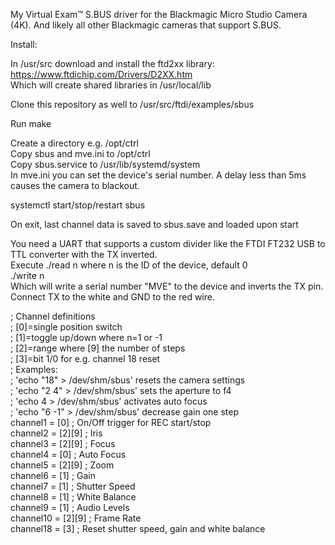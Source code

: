 My Virtual Exam™ S.BUS driver for the Blackmagic Micro Studio Camera (4K). And likely all other Blackmagic cameras that support S.BUS.Install:  In /usr/src download and install the ftd2xx library:  https://www.ftdichip.com/Drivers/D2XX.htm  Which will create shared libraries in /usr/local/lib  Clone this repository as well to /usr/src/ftdi/examples/sbus  Run make  Create a directory e.g. /opt/ctrl  Copy sbus and mve.ini to /opt/ctrl  Copy sbus.service to /usr/lib/systemd/system  In mve.ini you can set the device's serial number. A delay less than 5ms causes the camera to blackout.  systemctl start/stop/restart sbus  On exit, last channel data is saved to sbus.save and loaded upon start  You need a UART that supports a custom divider like the FTDI FT232 USB to TTL converter with the TX inverted.  Execute ./read n where n is the ID of the device, default 0  ./write n  Which will write a serial number "MVE" to the device and inverts the TX pin.  Connect TX to the white and GND to the red wire.  ; Channel definitions  ; [0]=single position switch  ; [1]=toggle up/down where n=1 or -1  ; [2]=range where [9] the number of steps  ; [3]=bit 1/0 for e.g. channel 18 reset  ; Examples:  ; 'echo "18" > /dev/shm/sbus' resets the camera settings  ; 'echo "2 4" > /dev/shm/sbus' sets the aperture to f4  ; 'echo 4 > /dev/shm/sbus' activates auto focus  ; 'echo "6 -1" > /dev/shm/sbus' decrease gain one step  channel1 = [0]                  ; On/Off trigger for REC start/stop  channel2 = [2][9]               ; Iris  channel3 = [2][9]               ; Focus  channel4 = [0]                  ; Auto Focus  channel5 = [2][9]               ; Zoom  channel6 = [1]                  ; Gain  channel7 = [1]                  ; Shutter Speed  channel8 = [1]                  ; White Balance  channel9 = [1]                  ; Audio Levels  channel10 = [2][9]              ; Frame Rate  channel18 = [3]                 ; Reset shutter speed, gain and white balance  